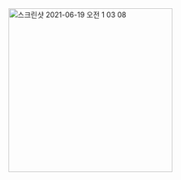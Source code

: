 <img width="323" alt="스크린샷 2021-06-19 오전 1 03 08" src="https://user-images.githubusercontent.com/74492426/122589780-a3b52c80-d09b-11eb-820e-d0ce5ac65d08.png">
